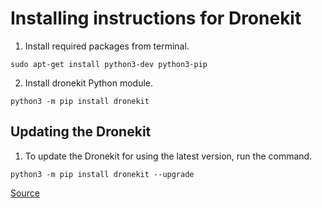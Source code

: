 # Installing instructions for Dronekit

1. Install required packages from terminal.

`sudo apt-get install python3-dev python3-pip`

2. Install dronekit Python module.

`python3 -m pip install dronekit`

## Updating the Dronekit

1. To update the Dronekit for using the latest version, run the command.

`python3 -m pip install dronekit --upgrade`

[Source](https://dronekit-python.readthedocs.io/en/latest/develop/installation.html)